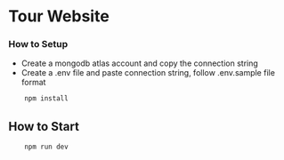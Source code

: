 # Tour Website

### How to Setup

- Create a mongodb atlas account and copy the connection string
- Create a .env file and paste connection string, follow .env.sample file format

```bash
    npm install
```

## How to Start

```bash
    npm run dev
```
